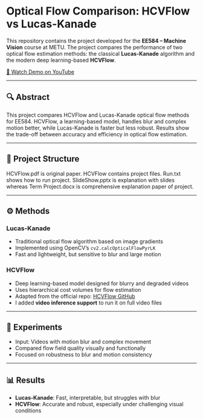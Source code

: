 # Optical Flow Comparison: HCVFlow vs Lucas-Kanade

This repository contains the project developed for the **EE584 – Machine Vision** course at METU. The project compares the performance of two optical flow estimation methods: the classical **Lucas-Kanade** algorithm and the modern deep learning-based **HCVFlow**.

[🎥 Watch Demo on YouTube](https://youtu.be/LhAHxa8gRbo)

---

## 🔍 Abstract

This project compares HCVFlow and Lucas-Kanade optical flow methods for EE584. HCVFlow, a learning-based model, handles blur and complex motion better, while Lucas-Kanade is faster but less robust. Results show the trade-off between accuracy and efficiency in optical flow estimation.

---

## 📂 Project Structure
HCVFlow.pdf is original paper.
HCVFlow contains project files.
Run.txt shows how to run project.
SlideShow.pptx is explanation with slides whereas Term Project.docx is comprehensive explanation paper of project. 

---

## ⚙️ Methods

### Lucas-Kanade
- Traditional optical flow algorithm based on image gradients
- Implemented using OpenCV’s `cv2.calcOpticalFlowPyrLK`
- Fast and lightweight, but sensitive to blur and large motion

### HCVFlow
- Deep learning-based model designed for blurry and degraded videos
- Uses hierarchical cost volumes for flow estimation
- Adapted from the official repo: [HCVFlow GitHub](https://github.com/gangweix/HCVFlow/tree/main)
- I added **video inference support** to run it on full video files

---

## 🧪 Experiments

- Input: Videos with motion blur and complex movement
- Compared flow field quality visually and functionally
- Focused on robustness to blur and motion consistency

---

## 📊 Results

- **Lucas-Kanade**: Fast, interpretable, but struggles with blur
- **HCVFlow**: Accurate and robust, especially under challenging visual conditions
